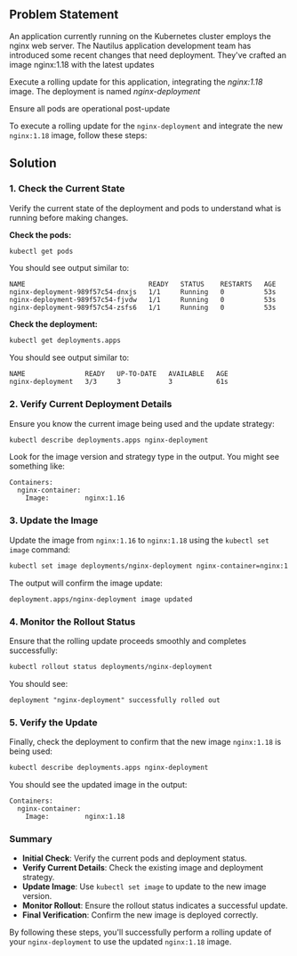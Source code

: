 ## Problem Statement

 An application currently running on the Kubernetes cluster employs the nginx web server. The Nautilus application development team has introduced some recent changes that need deployment. They've crafted an image nginx:1.18 with the latest updates

 Execute a rolling update for this application, integrating the *nginx:1.18* image. The deployment is named *nginx-deployment*

 Ensure all pods are operational post-update

To execute a rolling update for the `nginx-deployment` and integrate the new `nginx:1.18` image, follow these steps:

## **Solution**

### **1. Check the Current State**

Verify the current state of the deployment and pods to understand what is running before making changes.

**Check the pods:**

```bash
kubectl get pods
```

You should see output similar to:

```
NAME                               READY   STATUS    RESTARTS   AGE
nginx-deployment-989f57c54-dnxjs   1/1     Running   0          53s
nginx-deployment-989f57c54-fjvdw   1/1     Running   0          53s
nginx-deployment-989f57c54-zsfs6   1/1     Running   0          53s
```

**Check the deployment:**

```bash
kubectl get deployments.apps
```

You should see output similar to:

```
NAME               READY   UP-TO-DATE   AVAILABLE   AGE
nginx-deployment   3/3     3            3           61s
```

### **2. Verify Current Deployment Details**

Ensure you know the current image being used and the update strategy:

```bash
kubectl describe deployments.apps nginx-deployment
```

Look for the image version and strategy type in the output. You might see something like:

```
Containers:
  nginx-container:
    Image:         nginx:1.16
```

### **3. Update the Image**

Update the image from `nginx:1.16` to `nginx:1.18` using the `kubectl set image` command:

```bash
kubectl set image deployments/nginx-deployment nginx-container=nginx:1.18
```

The output will confirm the image update:

```
deployment.apps/nginx-deployment image updated
```

### **4. Monitor the Rollout Status**

Ensure that the rolling update proceeds smoothly and completes successfully:

```bash
kubectl rollout status deployments/nginx-deployment
```

You should see:

```
deployment "nginx-deployment" successfully rolled out
```

### **5. Verify the Update**

Finally, check the deployment to confirm that the new image `nginx:1.18` is being used:

```bash
kubectl describe deployments.apps nginx-deployment
```

You should see the updated image in the output:

```
Containers:
  nginx-container:
    Image:         nginx:1.18
```

### **Summary**

- **Initial Check**: Verify the current pods and deployment status.
- **Verify Current Details**: Check the existing image and deployment strategy.
- **Update Image**: Use `kubectl set image` to update to the new image version.
- **Monitor Rollout**: Ensure the rollout status indicates a successful update.
- **Final Verification**: Confirm the new image is deployed correctly.

By following these steps, you'll successfully perform a rolling update of your `nginx-deployment` to use the updated `nginx:1.18` image.
